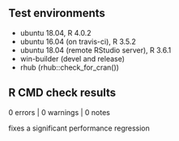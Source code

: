 ## Test environments
* ubuntu 18.04, R 4.0.2
* ubuntu 16.04 (on travis-ci), R 3.5.2
* ubuntu 18.04 (remote RStudio server), R 3.6.1
* win-builder (devel and release)
* rhub (rhub::check_for_cran())


## R CMD check results

0 errors | 0 warnings | 0 notes

fixes a significant performance regression
